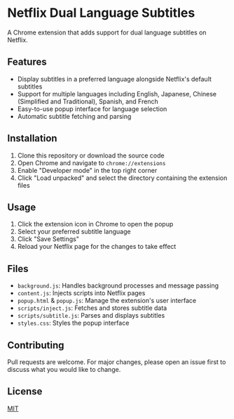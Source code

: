 # Netflix Dual Language Subtitles

A Chrome extension that adds support for dual language subtitles on Netflix.

## Features

- Display subtitles in a preferred language alongside Netflix's default subtitles
- Support for multiple languages including English, Japanese, Chinese (Simplified and Traditional), Spanish, and French
- Easy-to-use popup interface for language selection
- Automatic subtitle fetching and parsing

## Installation

1. Clone this repository or download the source code
2. Open Chrome and navigate to `chrome://extensions`
3. Enable "Developer mode" in the top right corner
4. Click "Load unpacked" and select the directory containing the extension files

## Usage

1. Click the extension icon in Chrome to open the popup
2. Select your preferred subtitle language
3. Click "Save Settings"
4. Reload your Netflix page for the changes to take effect

## Files

- `background.js`: Handles background processes and message passing
- `content.js`: Injects scripts into Netflix pages
- `popup.html` & `popup.js`: Manage the extension's user interface
- `scripts/inject.js`: Fetches and stores subtitle data
- `scripts/subtitle.js`: Parses and displays subtitles
- `styles.css`: Styles the popup interface

## Contributing

Pull requests are welcome. For major changes, please open an issue first to discuss what you would like to change.

## License

[MIT](https://choosealicense.com/licenses/mit/)
